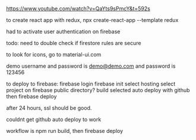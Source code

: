 https://www.youtube.com/watch?v=QaYts9sPmcY&t=592s

to create react app with redux, npx create-react-app <name> --template redux

had to activate user authentication on firebase

todo: need to double check if firestore rules are secure

to look for icons, go to material-ui.com

demo username and password is demo@demo.com and password is 123456

to deploy to firebase:
firebase login
firebase init
select hosting
select project on firebase
public directory? build
selected auto deploy with github
then firebase deploy

after 24 hours, ssl should be good.

couldnt get github auto deploy to work

workflow is npm run build, then firebase deploy

